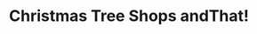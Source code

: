 ---
title: "Christmas Tree Shops andThat!"
url: /spring-valley/christmas-tree-shops-andthat/
shop: Allgemein
---